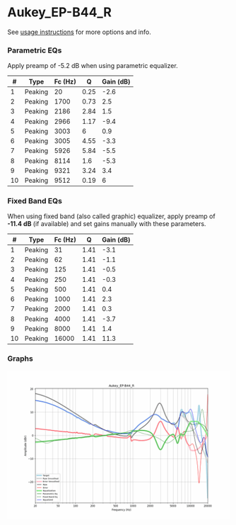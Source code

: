 # Aukey_EP-B44_R
See [usage instructions](https://github.com/jaakkopasanen/AutoEq#usage) for more options and info.

### Parametric EQs
Apply preamp of -5.2 dB when using parametric equalizer.

|   # | Type    |   Fc (Hz) |    Q |   Gain (dB) |
|-----|---------|-----------|------|-------------|
|   1 | Peaking |        20 | 0.25 |        -2.6 |
|   2 | Peaking |      1700 | 0.73 |         2.5 |
|   3 | Peaking |      2186 | 2.84 |         1.5 |
|   4 | Peaking |      2966 | 1.17 |        -9.4 |
|   5 | Peaking |      3003 | 6    |         0.9 |
|   6 | Peaking |      3005 | 4.55 |        -3.3 |
|   7 | Peaking |      5926 | 5.84 |        -5.5 |
|   8 | Peaking |      8114 | 1.6  |        -5.3 |
|   9 | Peaking |      9321 | 3.24 |         3.4 |
|  10 | Peaking |      9512 | 0.19 |         6   |

### Fixed Band EQs
When using fixed band (also called graphic) equalizer, apply preamp of **-11.4 dB** (if available) and set gains manually with these parameters.

|   # | Type    |   Fc (Hz) |    Q |   Gain (dB) |
|-----|---------|-----------|------|-------------|
|   1 | Peaking |        31 | 1.41 |        -3.1 |
|   2 | Peaking |        62 | 1.41 |        -1.1 |
|   3 | Peaking |       125 | 1.41 |        -0.5 |
|   4 | Peaking |       250 | 1.41 |        -0.3 |
|   5 | Peaking |       500 | 1.41 |         0.4 |
|   6 | Peaking |      1000 | 1.41 |         2.3 |
|   7 | Peaking |      2000 | 1.41 |         0.3 |
|   8 | Peaking |      4000 | 1.41 |        -3.7 |
|   9 | Peaking |      8000 | 1.41 |         1.4 |
|  10 | Peaking |     16000 | 1.41 |        11.3 |

### Graphs
![](./Aukey_EP-B44_R.png)
